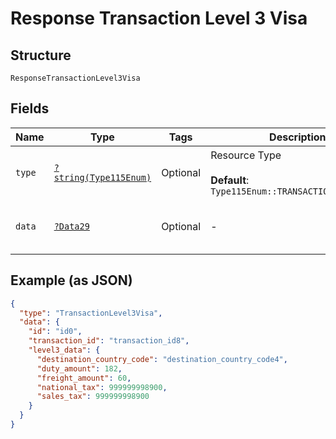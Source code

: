 
# Response Transaction Level 3 Visa

## Structure

`ResponseTransactionLevel3Visa`

## Fields

| Name | Type | Tags | Description | Getter | Setter |
|  --- | --- | --- | --- | --- | --- |
| `type` | [`?string(Type115Enum)`](../../doc/models/type-115-enum.md) | Optional | Resource Type<br><br>**Default**: `Type115Enum::TRANSACTIONLEVEL3VISA` | getType(): ?string | setType(?string type): void |
| `data` | [`?Data29`](../../doc/models/data-29.md) | Optional | - | getData(): ?Data29 | setData(?Data29 data): void |

## Example (as JSON)

```json
{
  "type": "TransactionLevel3Visa",
  "data": {
    "id": "id0",
    "transaction_id": "transaction_id8",
    "level3_data": {
      "destination_country_code": "destination_country_code4",
      "duty_amount": 182,
      "freight_amount": 60,
      "national_tax": 999999998900,
      "sales_tax": 999999998900
    }
  }
}
```

